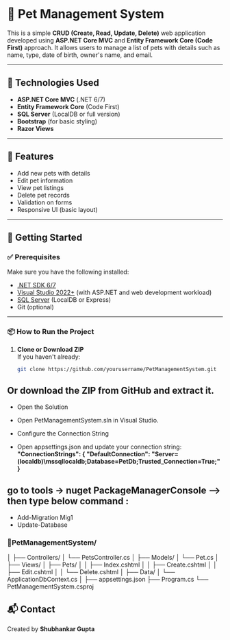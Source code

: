 # 🐾 Pet Management System

This is a simple **CRUD (Create, Read, Update, Delete)** web application developed using **ASP.NET Core MVC** and **Entity Framework Core (Code First)** approach. It allows users to manage a list of pets with details such as name, type, date of birth, owner's name, and email.

---

## 🔧 Technologies Used

- **ASP.NET Core MVC** (.NET 6/7)
- **Entity Framework Core** (Code First)
- **SQL Server** (LocalDB or full version)
- **Bootstrap** (for basic styling)
- **Razor Views**

---

## 🐶 Features

- Add new pets with details
- Edit pet information
- View pet listings
- Delete pet records
- Validation on forms
- Responsive UI (basic layout)

---

## 🚀 Getting Started

### ✅ Prerequisites

Make sure you have the following installed:

- [.NET SDK 6/7](https://dotnet.microsoft.com/en-us/download)
- [Visual Studio 2022+](https://visualstudio.microsoft.com/) (with ASP.NET and web development workload)
- [SQL Server](https://www.microsoft.com/en-us/sql-server/sql-server-downloads) (LocalDB or Express)
- Git (optional)

---

### 📦 How to Run the Project

1. **Clone or Download ZIP**  
   If you haven't already:
   ```bash
   git clone https://github.com/yourusername/PetManagementSystem.git

   
## Or download the ZIP from GitHub and extract it.

- Open the Solution
- Open PetManagementSystem.sln in Visual Studio.

- Configure the Connection String
- Open appsettings.json and update your connection string:
**"ConnectionStrings": {
  "DefaultConnection": "Server=(localdb)\\mssqllocaldb;Database=PetDb;Trusted_Connection=True;"
}**

## go to tools -> nuget PackageManagerConsole --> then type below command :
- Add-Migration Mig1
- Update-Database


### 🐾PetManagementSystem/
│
├── Controllers/
│   └── PetsController.cs
│
├── Models/
│   └── Pet.cs
│
├── Views/
│   ├── Pets/
│   │   ├── Index.cshtml
│   │   ├── Create.cshtml
│   │   ├── Edit.cshtml
│   │   └── Delete.cshtml
│
├── Data/
│   └── ApplicationDbContext.cs
│
├── appsettings.json
├── Program.cs
└── PetManagementSystem.csproj

## 📬 Contact
Created by **Shubhankar Gupta**
